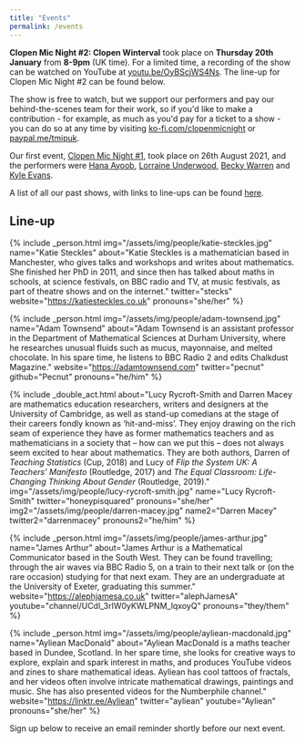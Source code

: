 ```yaml
---
title: "Events"
permalink: /events
---
```


**Clopen Mic Night #2: Clopen Winterval** took place on **Thursday 20th January** from **8-9pm** (UK time). For a limited time, a recording of the show can be watched on YouTube at [youtu.be/OyBScjWS4Ns](https://youtu.be/OyBScjWS4Ns).
The line-up for Clopen Mic Night #2 can be found below.

The show is free to watch, but we support our performers and pay our behind-the-scenes team 
for their work, so if you'd like to make a contribution - for example, as much as you'd pay 
for a ticket to a show - you can do so at any time by visiting 
[ko-fi.com/clopenmicnight](https://ko-fi.com/clopenmicnight) or
[paypal.me/tmipuk](https://paypal.me/tmipuk).

Our first event, [Clopen Mic Night #1](2021-08-26.md), took place on 26th August 2021, and the performers were [Hana Ayoob](https://hanaayoob.co.uk), [Lorraine Underwood](https://lorraine.mcunderwood.org/), [Becky Warren](http://linescurvesspirals.blogspot.com) and [Kyle Evans](https://kyledevans.com).

A list of all our past shows, with links to line-ups can be found [here](list.md).

## Line-up
{% include _person.html
    img="/assets/img/people/katie-steckles.jpg"
    name="Katie Steckles"
    about="Katie Steckles is a mathematician based in Manchester, who gives talks and workshops and writes about mathematics. She finished her PhD in 2011, and since then has talked about maths in schools, at science festivals, on BBC radio and TV, at music festivals, as part of theatre shows and on the internet."
    twitter="stecks"
    website="https://katiesteckles.co.uk"
    pronouns="she/her"
%}

{% include _person.html
    img="/assets/img/people/adam-townsend.jpg"
    name="Adam Townsend"
    about="Adam Townsend is an assistant professor in the Department of Mathematical Sciences at Durham University, where he researches unusual fluids such as mucus, mayonnaise, and melted chocolate. In his spare time, he listens to BBC Radio 2 and edits Chalkdust Magazine."
    website="https://adamtownsend.com"
    twitter="pecnut"
    github="Pecnut"
    pronouns="he/him"
%}

{% include _double_act.html
    about="Lucy Rycroft-Smith and Darren Macey are mathematics education researchers, writers and designers at the University of Cambridge, as well as stand-up comedians at the stage of their careers fondly known as ‘hit-and-miss’. They enjoy drawing on the rich seam of experience they have as former mathematics teachers and as mathematicians in a society that – how can we put this – does not always seem excited to hear about mathematics.  They are both authors, Darren of <em>Teaching Statistics</em> (Cup, 2018) and Lucy of <em>Flip the System UK: A Teachers’ Manifesto</em> (Routledge, 2017) and <em>The Equal Classroom: Life-Changing Thinking About Gender</em> (Routledge, 2019)."
    img="/assets/img/people/lucy-rycroft-smith.jpg"
    name="Lucy Rycroft-Smith"
    twitter="honeypisquared"
    pronouns="she/her"
    img2="/assets/img/people/darren-macey.jpg"
    name2="Darren Macey"
    twitter2="darrenmacey"
    pronouns2="he/him"
%}

{% include _person.html
    img="/assets/img/people/james-arthur.jpg"
    name="James Arthur"
    about="James Arthur is a Mathematical Communicator based in the South West. They can be found travelling; through the air waves via BBC Radio 5, on a train to their next talk or (on the rare occasion) studying for that next exam. They are an undergraduate at the University of Exeter, graduating this summer."
    website="https://alephjamesa.co.uk"
    twitter="alephJamesA"
    youtube="channel/UCdl_3rIW0yKWLPNM_lqxoyQ"
    pronouns="they/them"
%}

{% include _person.html
    img="/assets/img/people/ayliean-macdonald.jpg"
    name="Ayliean MacDonald"
    about="Ayliean MacDonald is a maths teacher based in Dundee, Scotland. In her spare time, she looks for creative ways to explore, explain and spark interest in maths, and produces YouTube videos and zines to share mathematical ideas. Ayliean has cool tattoos of fractals, and her videos often involve intricate mathematical drawings, paintings and music. She has also presented videos for the Numberphile channel."
    website="https://linktr.ee/Ayliean"
    twitter="ayliean"
    youtube="Ayliean"
    pronouns="she/her"
%}

Sign up below to receive an email reminder shortly before our next event.
<div class="sender-form-field" data-sender-form-id="ks7i2oxmaq7jqdqvszm" style="text-align:center"></div>

